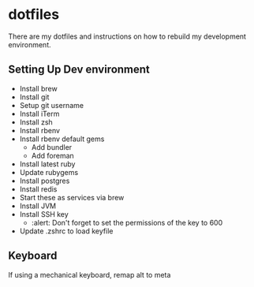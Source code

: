 # dotfiles

There are my dotfiles and instructions on how to rebuild my development
environment.

## Setting Up Dev environment

* Install brew
* Install git
* Setup git username
* Install iTerm
* Install zsh
* Install rbenv
* Install rbenv default gems
  * Add bundler
  * Add foreman
* Install latest ruby
* Update rubygems
* Install postgres
* Install redis
* Start these as services via brew
* Install JVM
* Install SSH key
  * :alert: Don't forget to set the permissions of the key to 600
* Update .zshrc to load keyfile

## Keyboard
If using a mechanical keyboard, remap <key>alt</key> to <key>meta</key>

